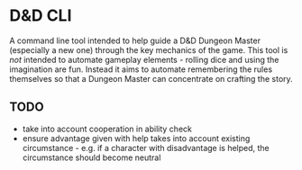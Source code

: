 # D&D CLI

A command line tool intended to help guide a D&D Dungeon Master (especially a new one) through the key mechanics of the game. This tool is *not* intended to automate gameplay elements - rolling dice and using the imagination are fun. Instead it aims to automate remembering the rules themselves so that a Dungeon Master can concentrate on crafting the story.

## TODO

* take into account cooperation in ability check
* ensure advantage given with help takes into account existing circumstance - e.g. if a character with disadvantage is helped, the circumstance should become neutral